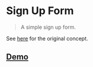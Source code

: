 # Sign Up Form
> A simple sign up form.

See [here](https://www.uplabs.com/posts/sign-up-form-daily-ui-001-b86ba0f2-9913-4704-ab3b-dc7de3a3cd3d) for the original concept.

## [Demo](https://axelrindle.github.io/ui-coded/sign-up-form/site/)
